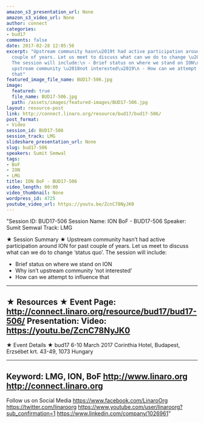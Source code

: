 ```yaml
---
amazon_s3_presentation_url: None
amazon_s3_video_url: None
author: connect
categories:
- bud17
comments: false
date: 2017-02-28 12:05:56
excerpt: "Upstream community hasn\u2019t had active participation around ION for past
  couple of years. Let us meet to discuss what can we do to change \u2018status quo\u2019.
  The session will include:\n - Brief status on where we stand on ION\n - Why isn\u2019t
  upstream community \u2018not interested\u2019\n - How can we attempt to influence
  that"
featured_image_file_name: BUD17-506.jpg
image:
  featured: true
  file_name: BUD17-506.jpg
  path: /assets/images/featured-images/BUD17-506.jpg
layout: resource-post
link: http://connect.linaro.org/resource/bud17/bud17-506/
post_format:
- Video
session_id: BUD17-506
session_track: LMG
slideshare_presentation_url: None
slug: bud17-506
speakers: Sumit Semwal
tags:
- BoF
- ION
- LMG
title: ION BoF - BUD17-506
video_length: 00:00
video_thumbnail: None
wordpress_id: 4725
youtube_video_url: https://youtu.be/ZcnC78NyJK0
---
```


"Session ID: BUD17-506
Session Name: ION BoF - BUD17-506
Speaker: Sumit Semwal 
Track: LMG


★ Session Summary ★
Upstream community hasn’t had active participation around ION for past couple of years. Let us meet to discuss what can we do to change ‘status quo’. The session will include:
 - Brief status on where we stand on ION
 - Why isn’t upstream community ‘not interested’
 - How can we attempt to influence that
---------------------------------------------------
★ Resources ★
Event Page: http://connect.linaro.org/resource/bud17/bud17-506/
Presentation: 
Video: https://youtu.be/ZcnC78NyJK0
 ---------------------------------------------------

★ Event Details ★
bud17
6-10 March 2017
Corinthia Hotel, Budapest,
Erzsébet krt. 43-49,
1073 Hungary

---------------------------------------------------
Keyword: LMG, ION, BoF
http://www.linaro.org
http://connect.linaro.org
---------------------------------------------------
Follow us on Social Media
https://www.facebook.com/LinaroOrg
https://twitter.com/linaroorg
https://www.youtube.com/user/linaroorg?sub_confirmation=1
https://www.linkedin.com/company/1026961"